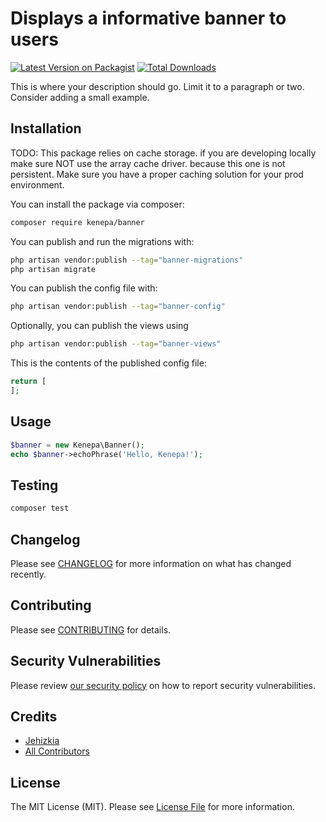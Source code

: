 # Displays a informative banner to users

[![Latest Version on Packagist](https://img.shields.io/packagist/v/kenepa/banner.svg?style=flat-square)](https://packagist.org/packages/kenepa/banner)
[![Total Downloads](https://img.shields.io/packagist/dt/kenepa/banner.svg?style=flat-square)](https://packagist.org/packages/kenepa/banner)



This is where your description should go. Limit it to a paragraph or two. Consider adding a small example.

## Installation

TODO:
This package relies on cache storage. if you are developing locally make sure NOT use the array cache driver. because this one is not persistent.
Make sure you have a proper caching solution for your prod environment.

You can install the package via composer:

```bash
composer require kenepa/banner
```

You can publish and run the migrations with:

```bash
php artisan vendor:publish --tag="banner-migrations"
php artisan migrate
```

You can publish the config file with:

```bash
php artisan vendor:publish --tag="banner-config"
```

Optionally, you can publish the views using

```bash
php artisan vendor:publish --tag="banner-views"
```

This is the contents of the published config file:

```php
return [
];
```

## Usage

```php
$banner = new Kenepa\Banner();
echo $banner->echoPhrase('Hello, Kenepa!');
```

## Testing

```bash
composer test
```

## Changelog

Please see [CHANGELOG](CHANGELOG.md) for more information on what has changed recently.

## Contributing

Please see [CONTRIBUTING](.github/CONTRIBUTING.md) for details.

## Security Vulnerabilities

Please review [our security policy](../../security/policy) on how to report security vulnerabilities.

## Credits

- [Jehizkia](https://github.com/kenepa)
- [All Contributors](../../contributors)

## License

The MIT License (MIT). Please see [License File](LICENSE.md) for more information.
